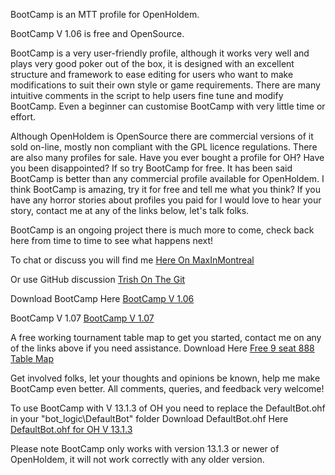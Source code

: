 BootCamp is an MTT profile for OpenHoldem.

BootCamp V 1.06 is free and OpenSource. 

BootCamp is a very user-friendly profile, although it works very well and plays very good poker out of the box, it is designed with an excellent structure and framework to ease editing for users who want to make modifications to suit their own style or game requirements. There are many intuitive comments in the script to help users fine tune and modify BootCamp. Even a beginner can customise BootCamp with very little time or effort.

Although OpenHoldem is OpenSource there are commercial versions of it sold on-line, mostly non compliant with the GPL licence regulations. There are also many profiles for sale. Have you ever bought a profile for OH? Have you been disappointed? If so try BootCamp for free. It has been said BootCamp is better than any commercial profile available for OpenHoldem. I think BootCamp is amazing, try it for free and tell me what you think?
If you have any horror stories about profiles you paid for I would love to hear your story, contact me at any of the links below, let's talk folks.

BootCamp is an ongoing project there is much more to come, check back here from time to time to see what happens next!

To chat or discuss you will find me  <a href="http://www.maxinmontreal.com/forums/viewtopic.php?f=298&t=23268#p165225">Here On MaxInMontreal</a> 

Or use GitHub discussion  <a href="https://github.com/IslandTrish/IslandTrish.github.io/discussions">Trish On The Git</a> 

Download BootCamp Here <a href="https://github.com/IslandTrish/IslandTrish.github.io/releases/download/BootCamp/BootCampByTrish_V_1_06.oppl">BootCamp V 1.06</a> 

BootCamp V 1.07 <a href="https://github.com/IslandTrish/BootCamp_V_1.07">BootCamp V 1.07</a> 

A free working tournament table map to get you started, contact me on any of the links above if you need assistance.
Download Here <a href="https://github.com/IslandTrish/IslandTrish.github.io/releases/download/FreeTableMap/888_9Max_Trish_V3.tm">Free 9 seat 888 Table Map</a> 

Get involved folks, let your thoughts and opinions be known, help me make BootCamp even better. All comments, queries, and feedback very welcome!

To use BootCamp with V 13.1.3 of OH you need to replace the DefaultBot.ohf in your "bot_logic\DefaultBot" folder
Download DefaultBot.ohf Here <a href="https://github.com/IslandTrish/IslandTrish.github.io/releases/download/BootCampExtra/DefaultBot.ohf">DefaultBot.ohf for OH V 13.1.3</a> 

Please note BootCamp only works with version 13.1.3 or newer of OpenHoldem, it will not work correctly with any older version.

